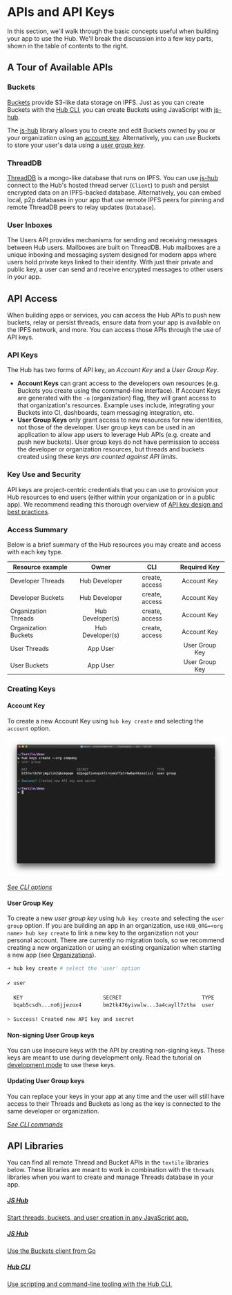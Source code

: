 # APIs and API Keys

In this section, we'll walk through the basic concepts useful when building your app to use the Hub. We'll break the discussion into a few key parts, shown in the table of contents to the right.

## A Tour of Available APIs

### Buckets

[Buckets](../buckets/index.md) provide S3-like data storage on IPFS. Just as you can create Buckets with the [Hub CLI](../hub/cli/hub.md), you can create Buckets using JavaScript with [js-hub](#libraries).

The [js-hub](#libraries) library allows you to create and edit Buckets owned by you or your organization using an [account key](#account-key). Alternatively, you can use Buckets to store your user's data using a [user group key](#user-group-key).

### ThreadDB

[ThreadDB](../threads/index.md) is a mongo-like database that runs on IPFS. You can use [js-hub](#libraries) connect to the Hub's hosted thread server (`Client`) to push and persist encrypted data on an IPFS-backed database. Alternatively, you can embed local, p2p databases in your app that use remote IPFS peers for pinning and remote ThreadDB peers to relay updates (`Database`). 

### User Inboxes

The Users API provides mechanisms for sending and receiving messages between Hub users. Mailboxes are built on ThreadDB. Hub mailboxes are a unique inboxing and messaging system designed for modern apps where users hold private keys linked to their identity. With just their private and public key, a user can send and receive encrypted messages to other users in your app.

## API Access

When building apps or services, you can access the Hub APIs to push new buckets, relay or persist threads, ensure data from your app is available on the IPFS network, and more. You can access those APIs through the use of API keys.

### API Keys

The Hub has two forms of API key, an *Account Key* and a *User Group Key*.

* **Account Keys** can grant access to the developers own resources (e.g. Buckets you create using the command-line interface). If Account Keys are generated with the `-o` (organization) flag, they will grant access to that organization's resources. Example uses include, integrating your Buckets into CI, dashboards, team messaging integration, etc.
* **User Group Keys** only grant access to new resources for new identities, not those of the developer. User group keys can be used in an application to allow app users to leverage Hub APIs (e.g. create and push new buckets). User group keys do not have permission to access the developer or organization resources, but threads and buckets created using these keys _are counted against API limits_.

### Key Use and Security

API keys are project-centric credentials that you can use to provision your Hub resources to end users (either within your organization or in a public app). We recommend reading this thorough overview of [API key design and best practices](https://developers.google.com/maps/api-key-best-practices).

### Access Summary

Below is a brief summary of the Hub resources you may create and access with each key type. 

<center>

| Resource example    |     Owner    |       CLI      |   Required Key  |
|----------------------|:------------:|:--------------:|:--------------:|
| Developer Threads    |   Hub Developer  | create, access | Account Key |
| Developer Buckets    |   Hub Developer  | create, access | Account Key |
| Organization Threads |   Hub Developer(s)  | create, access | Account Key |
| Organization Buckets |   Hub Developer(s)  | create, access | Account Key |
| User Threads     | App User |                |   User Group Key  |
| User Buckets     | App User |                |   User Group Key  |

</center>

### Creating Keys

#### Account Key

To create a new Account Key using `hub key create` and selecting the `account` option.

![](../images/hub-cli/hub_keys_create.png)

_[See CLI options](../hub/cli/hub_keys.md)_

#### User Group Key

To create a new _user group key_ using `hub key create` and selecting the `user group` option. If you are building an app in an organization, use `HUB_ORG=<org name> hub key create` to link a new key to the organization not your personal account. There are currently no migration tools, so we recommend creating a new organization or using an existing organization when starting a new app (see [Organizations](../hub/accounts.md)).

```bash
➜ hub key create # select the 'user' option

✔ user

  KEY                          SECRET                          TYPE  
  bqab5csdh...no6jjezox4       bm2tk476yivwlw...3a4cayll7ztha  user  

> Success! Created new API key and secret
```

#### Non-signing User Group keys

You can use insecure keys with the API by creating non-signing keys. These keys are meant to use during development only. Read the tutorial on [development mode](../tutorials/hub/development-mode.md) to use these keys.

#### Updating User Group keys

You can replace your keys in your app at any time and the user will still have access to their Threads and Buckets as long as the key is connected to the same developer or organization.

_[See CLI commands](../hub/cli/hub_keys.md)_

## API Libraries

You can find all remote Thread and Bucket APIs in the `textile` libraries below. These libraries are meant to work in combination with the `threads` libraries when you want to create and manage Threads database in your app. 

<div class="txtl-options">
  <a href="https://textileio.github.io/js-hub/docs/" target="_blank class="box">
    <h5>JS Hub</h5>
    <p>Start threads, buckets, and user creation in any JavaScript app.</p>
  </a>
  <span class="box-space"> </span>
  <a href="https://godoc.org/github.com/textileio/textile/api/buckets" target="_blank class="box">
    <h5>JS Hub</h5>
    <p>Use the Buckets client from Go</p>
  </a>
  <span class="box-space"> </span>
  <a href="../cli/hub" class="box">
    <h5>Hub CLI</h5>
    <p>Use scripting and command-line tooling with the Hub CLI.</p>
  </a>
</div>

